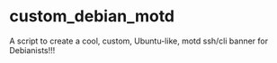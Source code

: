 # custom_debian_motd
A script to create a cool, custom, Ubuntu-like, motd ssh/cli banner for Debianists!!!
